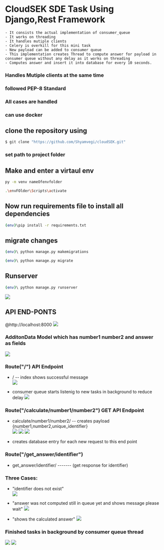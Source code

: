 # CloudSEK SDE Task Using Django,Rest Framework
	- It consists the actual implementation of consumer_queue
    - It works on threading
    - It handles mutiple clients
    - Celery is overkill for this mini task
    - New payload can be added to consumer queue
    - This implementation creates Thread to compute answer for payload in consumer queue without any delay as it works on threading
    - Computes answer and insert it into database for every 10 seconds.

### Handles Mutiple clients at the same time
### followed PEP-8 Standard    
### All cases are handled
### can use docker

## clone the repository using

```sh
$ git clone "https://github.com/Shyamvegi/cloudSEK.git"
```


### set path to project folder

## Make and enter a virtaul env  

```sh
py -m venv nameOfenvfolder
```
```sh
.\envFOlder\Scripts\activate
```  

## Now run requirements file to install all dependencies 

```sh
(env)\pip install -r requirements.txt
```      

## migrate changes

```sh
(env)\ python manage.py makemigrations 
```
```sh
(env)\ python manage.py migrate 
```

## Runserver
```sh
(env)\ python manage.py runserver 
```
![](\Images\initialize.png)


## API END-PONTS  
  
@http://localhost:8000
![](\Images\routes.png)

### AdditonData Model which has number1 number2 and answer as fields
![](\Images\datamodel.png)


### Route("/") API Endpoint

-  / -- index shows successful message  
![](/Images/index.png)

-  consumer queue starts listenig to new tasks in background to reduce delay
![](/Images/consumerQueue.png)

### Route("/calculate/number1/number2") GET API Endpoint

-  calculate/number1/number2/  -- creates payload {number1,number2,unique_identifier}    
![](/Images/calculate.png)
![](/Images/tasksadded.png)
![](/Images/calculate2.png)

-  creates database entry for each new request to this end point

### Route("/get_answer/identifier")
-  get_answer/identifier/ ------- (get response for identifier) 

### Three Cases:

-  "identifier does not exist"  
![](/Images/case1.png)

-  "answer was not computed still in queue yet and shows message please wait"
![](/Images/case2.png)

-  "shows the calculated answer"
![](/Images/case3.png)

### Finished tasks in background by consumer queue thread
![](/Images/finishedtaks.png)
![](/Images/tasksadded2.png)